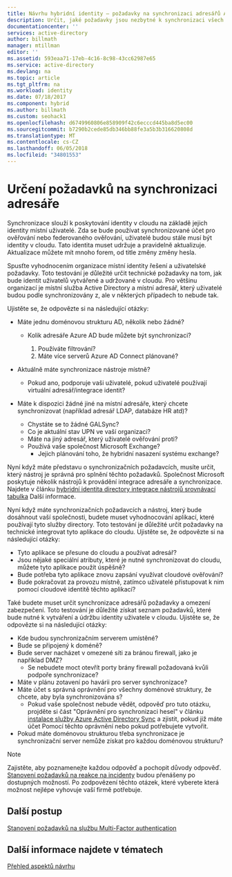 ```yaml
---
title: Návrhu hybridní identity – požadavky na synchronizaci adresářů Azure | Microsoft Docs
description: Určit, jaké požadavky jsou nezbytné k synchronizaci všech uživatelů mezi na = místní a cloudové pro podnik.
documentationcenter: ''
services: active-directory
author: billmath
manager: mtillman
editor: ''
ms.assetid: 593eaa71-17eb-4c16-8c98-43cc62987e65
ms.service: active-directory
ms.devlang: na
ms.topic: article
ms.tgt_pltfrm: na
ms.workload: identity
ms.date: 07/18/2017
ms.component: hybrid
ms.author: billmath
ms.custom: seohack1
ms.openlocfilehash: d6749960806e858909f42c6ecccd445ba8d5ec00
ms.sourcegitcommit: b7290b2cede85db346bb88fe3a5b3b316620808d
ms.translationtype: MT
ms.contentlocale: cs-CZ
ms.lasthandoff: 06/05/2018
ms.locfileid: "34801553"
---
```

# <a name="determine-directory-synchronization-requirements"></a>Určení požadavků na synchronizaci adresáře
Synchronizace slouží k poskytování identity v cloudu na základě jejich identity místní uživatelé. Zda se bude používat synchronizované účet pro ověřování nebo federovaného ověřování, uživatelé budou stále musí být identity v cloudu.  Tato identita muset udržuje a pravidelně aktualizuje.  Aktualizace můžete mít mnoho forem, od title změny změny hesla.  

Spusťte vyhodnocením organizace místní identity řešení a uživatelské požadavky. Toto testování je důležité určit technické požadavky na tom, jak bude identit uživatelů vytvářené a udržované v cloudu.  Pro většinu organizací je místní služba Active Directory a místní adresář, který uživatelé budou podle synchronizovány z, ale v některých případech to nebude tak.  

Ujistěte se, že odpovězte si na následující otázky:

* Máte jednu doménovou strukturu AD, několik nebo žádné?
  
  * Kolik adresáře Azure AD bude můžete být synchronizaci?
    
    1. Používáte filtrování?
    2. Máte více serverů Azure AD Connect plánované?
* Aktuálně máte synchronizace nástroje místně?
  
  * Pokud ano, podporuje vaši uživatelé, pokud uživatelé používají virtuální adresář/integrace identit?
* Máte k dispozici žádné jiné na místní adresáře, který chcete synchronizovat (například adresář LDAP, databáze HR atd)?
  * Chystáte se to žádné GALSync?
  * Co je aktuální stav UPN ve vaší organizaci? 
  * Máte na jiný adresář, který uživatelé ověřování proti?
  * Používá vaše společnost Microsoft Exchange?
    * Jejich plánování toho, že hybridní nasazení systému exchange?

Nyní když máte představu o synchronizačních požadavcích, musíte určit, který nástroj je správná pro splnění těchto požadavků.  Společnost Microsoft poskytuje několik nástrojů k provádění integrace adresáře a synchronizace.  Najdete v článku [hybridní identita directory integrace nástrojů srovnávací tabulka](active-directory-hybrid-identity-design-considerations-tools-comparison.md) Další informace. 

Nyní když máte synchronizačních požadavcích a nástroj, který bude dosáhnout vaší společnosti, budete muset vyhodnocování aplikací, které používají tyto služby directory. Toto testování je důležité určit požadavky na technické integrovat tyto aplikace do cloudu. Ujistěte se, že odpovězte si na následující otázky:

* Tyto aplikace se přesune do cloudu a používat adresář?
* Jsou nějaké speciální atributy, které je nutné synchronizovat do cloudu, můžete tyto aplikace použít úspěšně?
* Bude potřeba tyto aplikace znovu zapsání využívat cloudové ověřování?
* Bude pokračovat za provozu místně, zatímco uživatelé přistupovat k nim pomocí cloudové identitě těchto aplikací?

Také budete muset určit synchronizace adresářů požadavky a omezení zabezpečení. Toto testování je důležité získat seznam požadavků, které bude nutné k vytváření a údržbu identity uživatele v cloudu. Ujistěte se, že odpovězte si na následující otázky:

* Kde budou synchronizačním serverem umístěné?
* Bude se připojený k doméně?
* Bude server nacházet v omezené síti za bránou firewall, jako je například DMZ?
  * Se nebudete moct otevřít porty brány firewall požadovaná kvůli podpoře synchronizace?
* Máte v plánu zotavení po havárii pro server synchronizace?
* Máte účet s správná oprávnění pro všechny doménové struktury, že chcete, aby byla synchronizována s?
  * Pokud vaše společnost nebude vědět, odpověď pro tuto otázku, projděte si část "Oprávnění pro synchronizaci hesel" v článku [instalace služby Azure Active Directory Sync](https://msdn.microsoft.com/library/azure/dn757602.aspx#BKMK_CreateAnADAccountForTheSyncService) a zjistit, pokud již máte účet Pomocí těchto oprávnění nebo pokud potřebujete vytvořit.
* Pokud máte doménovou strukturou třeba synchronizace je synchronizační server nemůže získat pro každou doménovou strukturu?

> [!NOTE]
> Zajistěte, aby poznamenejte každou odpověď a pochopit důvody odpověď. [Stanovení požadavků na reakce na incidenty](active-directory-hybrid-identity-design-considerations-incident-response-requirements.md) budou přenášeny po dostupných možností. Po zodpovězení těchto otázek, které vyberete která možnost nejlépe vyhovuje vaší firmě potřebuje.
> 
> 

## <a name="next-steps"></a>Další postup
[Stanovení požadavků na službu Multi-Factor authentication](active-directory-hybrid-identity-design-considerations-multifactor-auth-requirements.md)

## <a name="see-also"></a>Další informace najdete v tématech
[Přehled aspektů návrhu](active-directory-hybrid-identity-design-considerations-overview.md)

